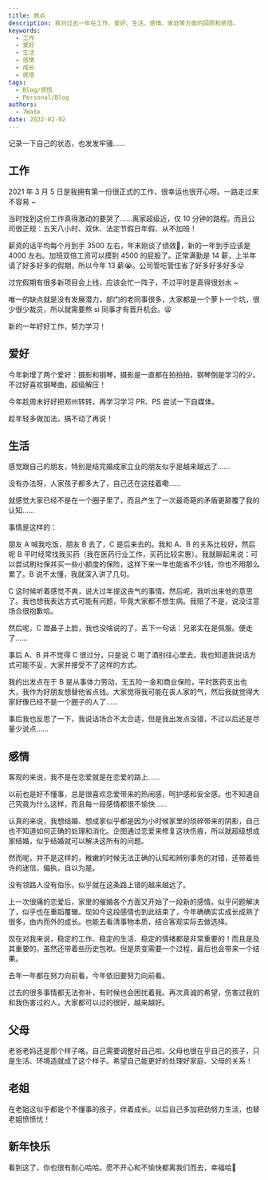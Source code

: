 ```yaml
---
title: 原点
description: 我对过去一年在工作、爱好、生活、感情、家庭等方面的回顾和感悟。
keywords:
  - 工作
  - 爱好
  - 生活
  - 感情
  - 成长
  - 感悟
tags:
  - Blog/感悟
  - Personal/Blog
authors:
  - 7Wate
date: 2022-02-02
---
```


记录一下自己的状态，也发发牢骚……

## 工作

2021 年 3 月 5 日是我拥有第一份很正式的工作，很幸运也很开心呀。一路走过来不容易 ~

当时找到这份工作真得激动的要哭了……离家超级近，仅 10 分钟的路程。而且公司很正规：五天八小时、双休、法定节假日年假、从不加班！

薪资的话平均每个月到手 3500 左右，年末刚谈了绩效🤩，新的一年到手应该是 4000 左右。加班双倍工资可以摸到 4500 的屁股了。正常满勤是 14 薪，上半年请了好多好多的假期，所以今年 13 薪😭。公司管吃管住省了好多好多好多😛

过完假期有很多新项目会上线，应该会忙一阵子，不过平时是真得很划水 ~

唯一的缺点就是没有发展潜力，部门的老同事很多，大家都是一个萝卜一个坑，很少很少裁员，所以就需要熬 si 同事才有晋升机会。😫

新的一年好好工作，努力学习！

## 爱好

今年新增了两个爱好：摄影和钢琴，摄影是一直都在拍拍拍，钢琴倒是学习的少。不过好喜欢钢琴曲，超级解压！

今年趁周末好好把郑州转转，再学习学习 PR、PS 尝试一下自媒体。

趁年轻多做加法，搞不动了再说！

## 生活

感觉跟自己的朋友，特别是结完婚成家立业的朋友似乎是越来越远了……

没有办法呀，人家孩子都多大了，自己还在这挂着嘞……

就感觉大家已经不是在一个圈子里了，而且产生了一次最奇葩的矛盾更颠覆了我的认知……

事情是这样的：

朋友 A 喊我吃饭，朋友 B 去了，C 是后来去的。我和 A、B 的关系比较好，然后呢 B 平时经常找我买药（我在医药行业工作，买药比较实惠）。我就聊起来说：可以尝试刷社保并买一些小额度的保险，这样下来一年也能省不少钱，你也不用那么累了。B 说不太懂，我就深入讲了几句。

C 这时候听着感觉不爽，说大过年提这丧气的事情。然后呢，我听出来他的意思了。我也想我表达方式可能有问题，毕竟大家都不想生病。我赔了不是，说没注意场合很抱歉哈。

然后呢，C 蹬鼻子上脸，我也没啥说的了，丢下一句话：兄弟实在是佩服。便走了……

事后 A、B 并不觉得 C 很过分，只是说 C 喝了酒别往心里去。我也知道我说话方式可能不妥，大家并接受不了这样的方式。

我的出发点在于 B 是从事体力劳动，无五险一金和商业保险，平时医药支出也大，我作为好朋友想替他省点钱。大家觉得我可能在丧人家的气，然后我就觉得大家好像已经不是一个圈子的人了……

事后我也反思了一下，我说话场合不太合适，但是我出发点没错，不过以后还是尽量少说点……

## 感情

客观的来说，我不是在恋爱就是在恋爱的路上……

以前也是好不懂事，总是很喜欢恋爱带来的热闹感，呵护感和安全感。也不知道自己究竟为什么这样，而且每一段感情都很不愉快……

认真的来说，我想结婚、想成家似乎都是因为小时候家里的琐碎带来的阴影，自己也不知道如何正确的处理和消化。企图通过恋爱来修复这块伤痕，所以就超级想成家结婚，似乎结婚就可以解决这所有的问题。

然而呢，并不是这样的，稚嫩的时候无法正确的认知和辨别事务的对错，还带着些许的迷信，偏执，自以为是。

没有领路人没有伯乐，似乎就在这条路上错的越来越远了。

上一次很痛的恋爱后，家里的催婚各个方面又开始了一段新的感情。似乎问题解决了，似乎也在重蹈覆辙。现如今这段感情也到此结束了，今年确确实实成长成熟了很多，由内而外的成长。也能去看清事物本质，结合客观实际去做选择。

现在对我来说，稳定的工作、稳定的生活、稳定的情绪都是非常重要的！而且是及其重要的，虽然还带着些历史包袱。但是质变需要一个过程，最后也会带来一个结果。

去年一年都在努力向前看，今年依旧要努力向前看。

过去的很多事情都无法弥补，有时候也会困扰着我。再次真诚的希望，伤害过我的和我伤害过的人，大家都可以过的很好，越来越好。

## 父母

老爸老妈还是那个样子咯，自己需要调整好自己啦。父母也很在乎自己的孩子，只是生活、环境造就成了这个样子。希望自己能更好的处理好家庭、父母的关系！

## 老姐

在老姐这似乎都是个不懂事的孩子，伴着成长。以后自己多加把劲努力生活，也替老姐愤愤忧！

## 新年快乐

看到这了，你也很有耐心哈哈。愿不开心和不愉快都离我们而去，幸福哈🥰

